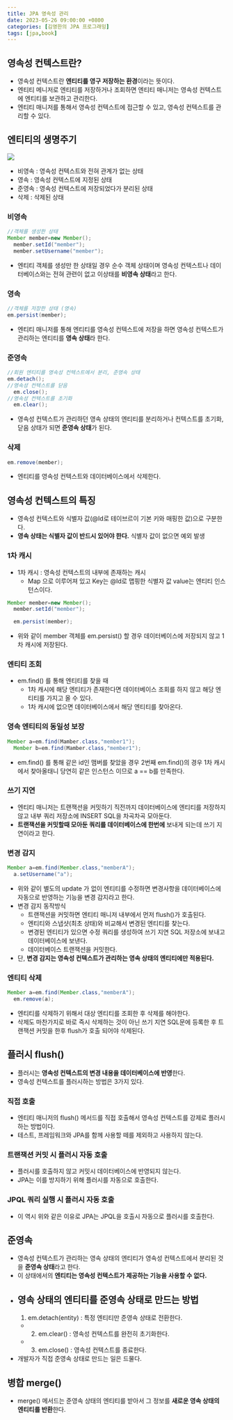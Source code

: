 ```yaml
---
title: JPA 영속성 관리
date: 2023-05-26 09:00:00 +0800
categories: [김영한의 JPA 프로그래밍]
tags: [jpa,book]
---
```


## 영속성 컨텍스트란?

- 영속성 컨텍스트란 **엔티티를 영구 저장하는 환경**이라는 뜻이다.
- 엔티티 메니저로 엔티티를 저장하거나 조회하면 엔티티 매니저는 영속성 컨텍스트에 엔티티를 보관하고 관리한다.
- 엔티티 매니저를 통해서 영속성 컨텍스트에 접근할 수 있고, 영속성 컨텍스트를 관리할 수 있다.

## 엔티티의 생명주기

<img src="/images/jpa3/1.png">

- 비영속 : 영속성 컨텍스트와 전혀 관계가 없는 상태
- 영속 : 영속성 컨텍스트에 지정된 상태
- 준영속 : 영속성 컨텍스트에 저장되었다가 분리된 상태
- 삭제 : 삭제된 상태

### 비영속

```java
//객체를 생성한 상태
Member member=new Member();
  member.setId("member");
  member.setUsername("member");
```

- 엔티티 객체를 생성만 한 상태일 경우 순수 객체 상태이며 영속성 컨텍스트나 데이터베이스와는 전혀 관련이 없고 이상태를 **비영속 상태**라고 한다.

### 영속

```java
//객체를 저장한 상태 (영속)
em.persist(member);
```

- 엔티티 매니저를 통해 엔티티를 영속성 컨텍스트에 저장을 하면 영속성 컨텍스트가 관리하는 엔티티를 **영속 상태**라 한다.

### 준영속

```java
//회원 엔티티를 영속성 컨텍스트에서 분리, 준영속 상태
em.detach();
//영속성 컨텍스트를 닫음
  em.close();
//영속성 컨텍스트를 초기화
  em.clear();
```

- 영속성 컨텍스트가 관리하던 영속 상태의 엔티티를 분리하거나 컨텍스트를 초기화,닫음 상태가 되면 **준영속 상태**가 된다.

### 삭제

```java
em.remove(member);
```

- 엔티티를 영속성 컨텍스트와 데이터베이스에서 삭제한다.

## 영속성 컨텍스트의 특징

- 영속성 컨텍스트와 식별자 값(@Id로 테이브르이 기본 키와 매핑한 값)으로 구분한다.
- **영속 상태는 식별자 값이 반드시 있어야 한다.** 식별자 값이 없으면 예외 발생

### 1차 캐시

- 1차 캐시 : 영속성 컨텍스트의 내부에 존재하는 캐시
  - Map 으로 이루어져 있고 Key는 @Id로 맵핑한 식별자 값 value는 엔티티 인스턴스이다.

```java
Member member=new Member();
  member.setId("member");

  em.persist(member);
```

- 위와 같이 member 객체를 em.persist() 할 경우 데이터베이스에 저장되지 않고 1차 캐시에 저장된다.

### 엔티티 조회

- em.find() 를 통해 엔티티를 찾을 때
  - 1차 캐시에 해당 엔티티가 존재한다면 데이터베이스 조회를 하지 않고 해당 엔티티를 가지고 올 수 있다.
  - 1차 캐시에 없으면 데이터베이스에서 해당 엔티티를 찾아온다.

### 영속 엔티티의 동일성 보장

```java
Member a=em.find(Mamber.class,"member1");
  Member b=em.find(Mamber.class,"member1");
```

- em.find() 를 통해 같은 id인 맴버를 찾았을 경우 2번째 em.find()의 경우 1차 캐시에서 찾아올태니 당연히 같은 인스턴스 이므로 a == b를 만족한다.

### 쓰기 지연

- 엔티티 매니저는 트랜잭션을 커밋하기 직전까지 데이터베이스에 엔티티를 저장하지 않고 내부 쿼리 저장소에 INSERT SQL을 차곡차곡 모아둔다.
- **트랜잭션을 커밋할때 모아둔 쿼리를 데이터베이스에 한번에** 보내게 되는데 쓰기 지연이라고 한다.

### 변경 감지

```java
Member a=em.find(Member.class,"memberA");
  a.setUsername("a");
```

- 위와 같이 별도의 update 가 없이 엔티티를 수정하면 변경사항을 데이터베이스에 자동으로 반영하는 기능을 변경 감지라고 한다.
- 변경 감지 동작방식
  - 트랜잭션을 커밋하면 엔티티 매니저 내부에서 먼저 flush()가 호출된다.
  - 엔티티와 스냅샷(최초 상태)와 비교해서 변경된 엔티티를 찾는다.
  - 변경된 엔티티가 있으면 수정 쿼리를 생성하여 쓰기 지연 SQL 저장소에 보내고 데이터베이스에 보낸다.
  - 데이터베이스 트랜잭션을 커밋한다.
- 단, **변경 감지는 영속성 컨텍스트가 관리하는 영속 상태의 엔티티에만 적용된다.**

### 엔티티 삭제

```java
Member a=em.find(Member.class,"memberA");
  em.remove(a);
```

- 엔티티를 삭제하기 위해서 대상 엔티티를 조회한 후 삭제를 해야한다.
- 삭제도 마찬가지로 바로 즉시 삭제하는 것이 아닌 쓰기 지연 SQL문에 등록한 후 트랜잭션 커밋을 한후 flush가 호출 되어야 삭제된다.

## 플러시 flush()

- 플러시는 **영속성 컨텍스트의 변경 내용을 데이터베이스에 반영**한다.
- 영속성 컨텍스트를 플러시하는 방법은 3가지 있다.

### 직접 호출

- 엔티티 매니저의 flush() 메서드를 직접 호출해서 영속성 컨텍스트를 강제로 플러시 하는 방법이다.
- 테스트, 프레임워크와 JPA를 함께 사용할 떼를 제외하고 사용하지 않는다.

### 트랜잭션 커밋 시 플러시 자동 호출

- 플러시를 호출하지 않고 커밋시 데이터베이스에 반영되지 않는다.
- JPA는 이를 방지하기 위해 플러시를 자동으로 호출한다.

### JPQL 쿼리 실행 시 플러시 자동 호출

- 이 역시 위와 같은 이유로 JPA는 JPQL을 호출시 자동으로 플러시를 호출한다.

## 준영속

- 영속성 컨텍스트가 관리하는 영속 상태의 엔티티가 영속성 컨텍스트에서 분리된 것을 **준영속 상태**라고 한다.
- 이 상태에서의 **엔티티는 영속성 컨텍스트가 제공하는 기능을 사용할 수 없다.**
- 영속 상태의 엔티티를 준영속 상태로 만드는 방법
  -
    1. em.detach(entity) : 특정 엔티티만 준영속 상태로 전환한다.
  -
    2. em.clear() : 영속성 컨텍스트를 완전히 초기화한다.
  -
    3. em.close() : 영속성 컨텍스트를 종료한다.
- 개발자가 직접 준영속 상태로 만드는 일은 드물다.

## 병합 merge()

- merge() 메서드는 준영속 상태의 엔티티를 받아서 그 정보를 **새로운 영속 상태의 엔티티를 반환**한다.

